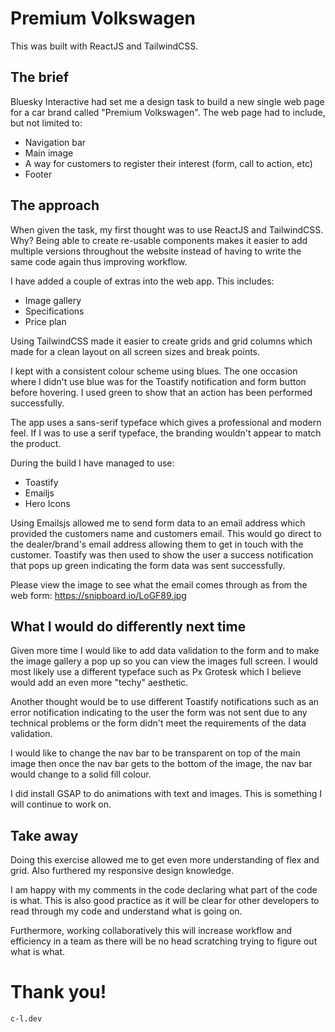 # Premium Volkswagen

This was built with ReactJS and TailwindCSS.

## The brief

Bluesky Interactive had set me a design task to build a new single web page for a car brand called "Premium Volkswagen".
The web page had to include, but not limited to:

- Navigation bar
- Main image
- A way for customers to register their interest (form, call to action, etc)
- Footer

## The approach

When given the task, my first thought was to use ReactJS and TailwindCSS. Why? Being able to create re-usable components makes it easier to add multiple versions throughout the website instead of having to write the same code again thus improving workflow.

I have added a couple of extras into the web app. This includes:

- Image gallery
- Specifications
- Price plan

Using TailwindCSS made it easier to create grids and grid columns which made for a clean layout on all screen sizes and break points.

I kept with a consistent colour scheme using blues. The one occasion where I didn't use blue was for the Toastify notification and form button before hovering. I used green to show that an action has been performed successfully.

The app uses a sans-serif typeface which gives a professional and modern feel. If I was to use a serif typeface, the branding wouldn't appear to match the product.

During the build I have managed to use:

- Toastify
- Emailjs
- Hero Icons

Using Emailsjs allowed me to send form data to an email address which provided the customers name and customers email. This would go direct to the dealer/brand's email address allowing them to get in touch with the customer.
Toastify was then used to show the user a success notification that pops up green indicating the form data was sent successfully.

Please view the image to see what the email comes through as from the web form:
https://snipboard.io/LoGF89.jpg

## What I would do differently next time

Given more time I would like to add data validation to the form and to make the image gallery a pop up so you can view the images full screen. I would most likely use a different typeface such as Px Grotesk which I believe would add an even more "techy" aesthetic.

Another thought would be to use different Toastify notifications such as an error notification indicating to the user the form was not sent due to any technical problems or the form didn't meet the requirements of the data validation.

I would like to change the nav bar to be transparent on top of the main image then once the nav bar gets to the bottom of the image, the nav bar would change to a solid fill colour.

I did install GSAP to do animations with text and images. This is something I will continue to work on.

## Take away

Doing this exercise allowed me to get even more understanding of flex and grid. Also furthered my responsive design knowledge. 

I am happy with my comments in the code declaring what part of the code is what. This is also good practice as it will be clear for other developers to read through my code and understand what is going on. 

Furthermore, working collaboratively this will increase workflow and efficiency in a team as there will be no head scratching trying to figure out what is what.

# Thank you!

<code>c-l.dev</code>
